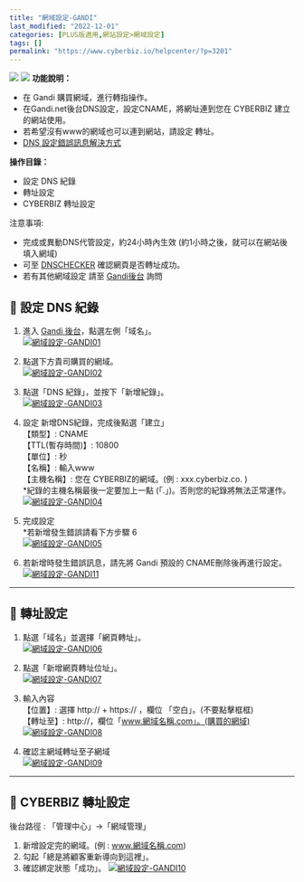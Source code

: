 ```yaml
---
title: "網域設定-GANDI"
last_modified: "2022-12-01"
categories: [PLUS版適用,網站設定>網域設定]
tags: []
permalink: "https://www.cyberbiz.io/helpcenter/?p=3201"
---
```


![](https://www.cyberbiz.io/helpcenter/wp-content/uploads/一般版3.png)
![](https://www.cyberbiz.io/helpcenter/wp-content/uploads/PLUS版3.png)
**功能說明：**  

* 在 Gandi 購買網域，進行轉指操作。
* 在Gandi.net後台DNS設定，設定CNAME，將網址連到您在 CYBERBIZ 建立的網站使用。 
* 若希望沒有www的網域也可以連到網站，請設定 轉址。 
* [DNS 設定錯誤訊息解決方式](https://www.cyberbiz.io/support/wp-content/uploads/網域設定-GANDI11.png)

**操作目錄：**

* 設定 DNS 紀錄
* 轉址設定
* CYBERBIZ 轉址設定

注意事項:  

* 完成或異動DNS代管設定，約24小時內生效 (約1小時之後，就可以在網站後填入網域) 
* 可至 [DNSCHECKER](https://dnschecker.org/#CNAME/) 確認網頁是否轉址成功。 
* 若有其他網域設定 請至 [Gandi後台](https://help.gandi.net/zh-hans/contact) 詢問 



## 📌 設定 DNS 紀錄



1. 進入 [Gandi 後台](https://www.gandi.net/zh-Hant)，點選左側「域名」。  
[![網域設定-GANDI01](https://www.cyberbiz.io/support/wp-content/uploads/網域設定-GANDI01.png)](https://www.cyberbiz.io/support/wp-content/uploads/網域設定-GANDI01.png)



2. 點選下方貴司購買的網域。  
[![網域設定-GANDI02](https://www.cyberbiz.io/support/wp-content/uploads/網域設定-GANDI02.png)](https://www.cyberbiz.io/support/wp-content/uploads/網域設定-GANDI02.png)



3. 點選「DNS 紀錄」，並按下「新增紀錄」。  
[![網域設定-GANDI03](https://www.cyberbiz.io/support/wp-content/uploads/網域設定-GANDI03.png)](https://www.cyberbiz.io/support/wp-content/uploads/網域設定-GANDI03.png)



4. 設定 新增DNS紀錄，完成後點選「建立」  
【類型】: CNAME  
【TTL(暫存時間)】: 10800  
【單位】: 秒  
【名稱】: 輸入www  
【主機名稱】: 您在 CYBERBIZ的網域。(例 : xxx.cyberbiz.co. )  
*紀錄的主機名稱最後一定要加上一點 (「.」)。否則您的紀錄將無法正常運作。   
[![網域設定-GANDI04](https://www.cyberbiz.io/support/wp-content/uploads/網域設定-GANDI04.png)](https://www.cyberbiz.io/support/wp-content/uploads/網域設定-GANDI04.png)



5. 完成設定  
*若新增發生錯誤請看下方步驟 6  
[![網域設定-GANDI05](https://www.cyberbiz.io/support/wp-content/uploads/網域設定-GANDI05.png)](https://www.cyberbiz.io/support/wp-content/uploads/網域設定-GANDI05.png)



6. 若新增時發生錯誤訊息，請先將 Gandi 預設的 CNAME刪除後再進行設定。  
[![網域設定-GANDI11](https://www.cyberbiz.io/support/wp-content/uploads/網域設定-GANDI11.png)](https://www.cyberbiz.io/support/wp-content/uploads/網域設定-GANDI11.png)



* * *



## 📌 轉址設定



1. 點選「域名」並選擇「網頁轉址」。  
[![網域設定-GANDI06](https://www.cyberbiz.io/support/wp-content/uploads/網域設定-GANDI06.png)](https://www.cyberbiz.io/support/wp-content/uploads/網域設定-GANDI06.png)



2. 點選「新增網頁轉址位址」。  
[![網域設定-GANDI07](https://www.cyberbiz.io/support/wp-content/uploads/網域設定-GANDI07.png)](https://www.cyberbiz.io/support/wp-content/uploads/網域設定-GANDI07.png)



3. 輸入內容  
【位置】: 選擇 http:// + https:// ，欄位 「空白」。(不要點擊框框)  
【轉址至】: http://，欄位「www.網域名稱.com」。(購買的網域)  
[![網域設定-GANDI08](https://www.cyberbiz.io/support/wp-content/uploads/網域設定-GANDI08.png)](https://www.cyberbiz.io/support/wp-content/uploads/網域設定-GANDI08.png)



4. 確認主網域轉址至子網域  
[![網域設定-GANDI09](https://www.cyberbiz.io/support/wp-content/uploads/網域設定-GANDI09.png)](https://www.cyberbiz.io/support/wp-content/uploads/網域設定-GANDI09.png)



* * *



## 📌 CYBERBIZ 轉址設定


後台路徑 : 「管理中心」→「網域管理」  


1. 新增設定完的網域。(例 : www.網域名稱.com)
2. 勾起「總是將顧客重新導向到這裡」。
3. 確認綁定狀態「成功」。
[![網域設定-GANDI10](https://www.cyberbiz.io/support/wp-content/uploads/網域設定-GANDI10.png)](https://www.cyberbiz.io/support/wp-content/uploads/網域設定-GANDI10.png)

